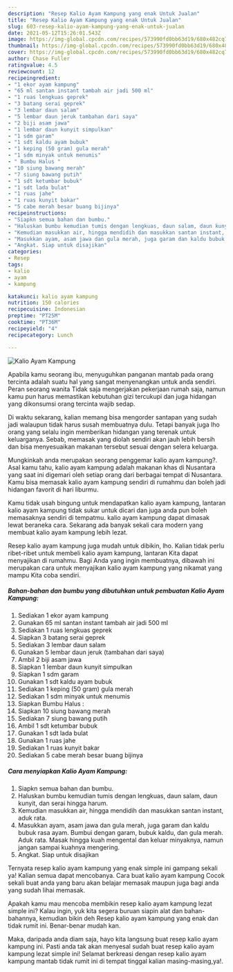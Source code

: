 ```yaml
---
description: "Resep Kalio Ayam Kampung yang enak Untuk Jualan"
title: "Resep Kalio Ayam Kampung yang enak Untuk Jualan"
slug: 603-resep-kalio-ayam-kampung-yang-enak-untuk-jualan
date: 2021-05-12T15:26:01.543Z
image: https://img-global.cpcdn.com/recipes/573990fd0bb63d19/680x482cq70/kalio-ayam-kampung-foto-resep-utama.jpg
thumbnail: https://img-global.cpcdn.com/recipes/573990fd0bb63d19/680x482cq70/kalio-ayam-kampung-foto-resep-utama.jpg
cover: https://img-global.cpcdn.com/recipes/573990fd0bb63d19/680x482cq70/kalio-ayam-kampung-foto-resep-utama.jpg
author: Chase Fuller
ratingvalue: 4.5
reviewcount: 12
recipeingredient:
- "1 ekor ayam kampung"
- "65 ml santan instant tambah air jadi 500 ml"
- "1 ruas lengkuas geprek"
- "3 batang serai geprek"
- "3 lembar daun salam"
- "5 lembar daun jeruk tambahan dari saya"
- "2 biji asam jawa"
- "1 lembar daun kunyit simpulkan"
- "1 sdm garam"
- "1 sdt kaldu ayam bubuk"
- "1 keping (50 gram) gula merah"
- "1 sdm minyak untuk menumis"
- " Bumbu Halus "
- "10 siung bawang merah"
- "7 siung bawang putih"
- "1 sdt ketumbar bubuk"
- "1 sdt lada bulat"
- "1 ruas jahe"
- "1 ruas kunyit bakar"
- "5 cabe merah besar buang bijinya"
recipeinstructions:
- "Siapkn semua bahan dan bumbu."
- "Haluskan bumbu kemudian tumis dengan lengkuas, daun salam, daun kunyit, dan serai hingga harum."
- "Kemudian masukkan air, hingga mendidih dan masukkan santan instant, aduk rata."
- "Masukkan ayam, asam jawa dan gula merah, juga garam dan kaldu bubuk rasa ayam. Bumbui dengan garam, bubuk kaldu, dan gula merah. Aduk rata. Masak hingga kuah mengental dan keluar minyaknya, namun jangan sampai kuahnya mengering."
- "Angkat. Siap untuk disajikan"
categories:
- Resep
tags:
- kalio
- ayam
- kampung

katakunci: kalio ayam kampung 
nutrition: 150 calories
recipecuisine: Indonesian
preptime: "PT25M"
cooktime: "PT36M"
recipeyield: "4"
recipecategory: Lunch

---
```



![Kalio Ayam Kampung](https://img-global.cpcdn.com/recipes/573990fd0bb63d19/680x482cq70/kalio-ayam-kampung-foto-resep-utama.jpg)

Apabila kamu seorang ibu, menyuguhkan panganan mantab pada orang tercinta adalah suatu hal yang sangat menyenangkan untuk anda sendiri. Peran seorang  wanita Tidak saja mengerjakan pekerjaan rumah saja, namun kamu pun harus memastikan kebutuhan gizi tercukupi dan juga hidangan yang dikonsumsi orang tercinta wajib sedap.

Di waktu  sekarang, kalian memang bisa mengorder santapan yang sudah jadi walaupun tidak harus susah membuatnya dulu. Tetapi banyak juga lho orang yang selalu ingin memberikan hidangan yang terenak untuk keluarganya. Sebab, memasak yang diolah sendiri akan jauh lebih bersih dan bisa menyesuaikan makanan tersebut sesuai dengan selera keluarga. 



Mungkinkah anda merupakan seorang penggemar kalio ayam kampung?. Asal kamu tahu, kalio ayam kampung adalah makanan khas di Nusantara yang saat ini digemari oleh setiap orang dari berbagai tempat di Nusantara. Kamu bisa memasak kalio ayam kampung sendiri di rumahmu dan boleh jadi hidangan favorit di hari liburmu.

Kamu tidak usah bingung untuk mendapatkan kalio ayam kampung, lantaran kalio ayam kampung tidak sukar untuk dicari dan juga anda pun boleh memasaknya sendiri di tempatmu. kalio ayam kampung dapat dimasak lewat beraneka cara. Sekarang ada banyak sekali cara modern yang membuat kalio ayam kampung lebih lezat.

Resep kalio ayam kampung juga mudah untuk dibikin, lho. Kalian tidak perlu ribet-ribet untuk membeli kalio ayam kampung, lantaran Kita dapat menyajikan di rumahmu. Bagi Anda yang ingin membuatnya, dibawah ini merupakan cara untuk menyajikan kalio ayam kampung yang nikamat yang mampu Kita coba sendiri.

<!--inarticleads1-->

##### Bahan-bahan dan bumbu yang dibutuhkan untuk pembuatan Kalio Ayam Kampung:

1. Sediakan 1 ekor ayam kampung
1. Gunakan 65 ml santan instant tambah air jadi 500 ml
1. Sediakan 1 ruas lengkuas geprek
1. Siapkan 3 batang serai geprek
1. Sediakan 3 lembar daun salam
1. Gunakan 5 lembar daun jeruk (tambahan dari saya)
1. Ambil 2 biji asam jawa
1. Siapkan 1 lembar daun kunyit simpulkan
1. Siapkan 1 sdm garam
1. Gunakan 1 sdt kaldu ayam bubuk
1. Sediakan 1 keping (50 gram) gula merah
1. Sediakan 1 sdm minyak untuk menumis
1. Siapkan  Bumbu Halus :
1. Siapkan 10 siung bawang merah
1. Sediakan 7 siung bawang putih
1. Ambil 1 sdt ketumbar bubuk
1. Gunakan 1 sdt lada bulat
1. Gunakan 1 ruas jahe
1. Sediakan 1 ruas kunyit bakar
1. Sediakan 5 cabe merah besar buang bijinya




<!--inarticleads2-->

##### Cara menyiapkan Kalio Ayam Kampung:

1. Siapkn semua bahan dan bumbu.
1. Haluskan bumbu kemudian tumis dengan lengkuas, daun salam, daun kunyit, dan serai hingga harum.
1. Kemudian masukkan air, hingga mendidih dan masukkan santan instant, aduk rata.
1. Masukkan ayam, asam jawa dan gula merah, juga garam dan kaldu bubuk rasa ayam. Bumbui dengan garam, bubuk kaldu, dan gula merah. Aduk rata. Masak hingga kuah mengental dan keluar minyaknya, namun jangan sampai kuahnya mengering.
1. Angkat. Siap untuk disajikan




Ternyata resep kalio ayam kampung yang enak simple ini gampang sekali ya! Kalian semua dapat mencobanya. Cara buat kalio ayam kampung Cocok sekali buat anda yang baru akan belajar memasak maupun juga bagi anda yang sudah lihai memasak.

Apakah kamu mau mencoba membikin resep kalio ayam kampung lezat simple ini? Kalau ingin, yuk kita segera buruan siapin alat dan bahan-bahannya, kemudian bikin deh Resep kalio ayam kampung yang enak dan tidak rumit ini. Benar-benar mudah kan. 

Maka, daripada anda diam saja, hayo kita langsung buat resep kalio ayam kampung ini. Pasti anda tak akan menyesal sudah buat resep kalio ayam kampung lezat simple ini! Selamat berkreasi dengan resep kalio ayam kampung mantab tidak rumit ini di tempat tinggal kalian masing-masing,ya!.

